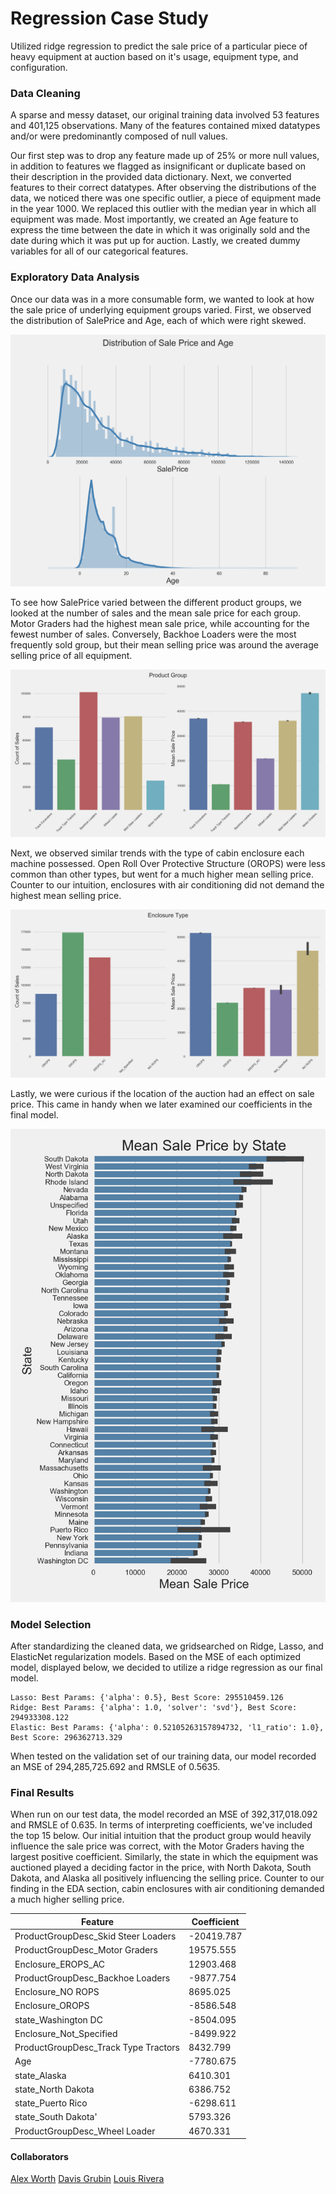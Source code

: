 # Regression Case Study

Utilized ridge regression to predict the sale price of a particular piece of heavy equipment at auction based on it's usage, equipment type, and configuration.

### Data Cleaning

A sparse and messy dataset, our original training data involved 53 features and 401,125 observations. Many of the features contained mixed datatypes and/or were predominantly composed of null values.

Our first step was to drop any feature made up of 25% or more null values, in addition to features we flagged as insignificant or duplicate based on their description in the provided data dictionary. Next, we converted features to their correct datatypes. After observing the distributions of the data, we noticed there was one specific outlier, a piece of equipment made in the year 1000. We replaced this outlier with the median year in which all equipment was made. Most importantly, we created an Age feature to express the time between the date in which it was originally sold and the date during which it was put up for auction. Lastly, we created dummy variables for all of our categorical features.

### Exploratory Data Analysis

Once our data was in a more consumable form, we wanted to look at how the sale price of underlying equipment groups varied. First, we observed the distribution of SalePrice and Age, each of which were right skewed.

![SalePrice and Age Distributions](images/Distributions.png)

To see how SalePrice varied between the different product groups, we looked at the number of sales and the mean sale price for each group. Motor Graders had the highest mean sale price, while accounting for the fewest number of sales. Conversely, Backhoe Loaders were the most frequently sold group, but their mean selling price was around the average selling price of all equipment.

![Product Group](images/Product_Group.png)

Next, we observed similar trends with the type of cabin enclosure each machine possessed. Open Roll Over Protective Structure (OROPS) were less common than other types, but went for a much higher mean selling price. Counter to our intuition, enclosures with air conditioning did not demand the highest mean selling price.

![Enclosure Type](images/Enclosure_Type.png)

Lastly, we were curious if the location of the auction had an effect on sale price. This came in handy when we later examined our coefficients in the final model.

![Mean Sale Price by State](images/States.png)

### Model Selection

After standardizing the cleaned data, we gridsearched on Ridge, Lasso, and ElasticNet regularization models. Based on the MSE of each optimized model, displayed below, we decided to utilize a ridge regression as our final model.

~~~
Lasso: Best Params: {'alpha': 0.5}, Best Score: 295510459.126
Ridge: Best Params: {'alpha': 1.0, 'solver': 'svd'}, Best Score: 294933308.122
Elastic: Best Params: {'alpha': 0.52105263157894732, 'l1_ratio': 1.0}, Best Score: 296362713.329
~~~

When tested on the validation set of our training data, our model recorded an MSE of 294,285,725.692 and RMSLE of 0.5635.

### Final Results

When run on our test data, the model recorded an MSE of 392,317,018.092 and RMSLE of 0.635. In terms of interpreting coefficients, we've included the top 15 below. Our initial intuition that the product group would heavily influence the sale price was correct, with the Motor Graders having the largest positive coefficient. Similarly, the state in which the equipment was auctioned played a deciding factor in the price, with North Dakota, South Dakota, and Alaska all positively influencing the selling price. Counter to our finding in the EDA section, cabin enclosures with air conditioning demanded a much higher selling price.

| Feature  | Coefficient  |
|---|---|
| ProductGroupDesc_Skid Steer Loaders  | -20419.787  |
| ProductGroupDesc_Motor Graders  | 19575.555  |
| Enclosure_EROPS_AC  | 12903.468  |
| ProductGroupDesc_Backhoe Loaders  | -9877.754  |
| Enclosure_NO ROPS  | 8695.025  |
| Enclosure_OROPS  | -8586.548  |
| state_Washington DC  | -8504.095  |
| Enclosure_Not_Specified  | -8499.922  |
| ProductGroupDesc_Track Type Tractors  | 8432.799  |
| Age  | -7780.675  |
| state_Alaska  | 6410.301  |
| state_North Dakota  | 6386.752  |
| state_Puerto Rico  | -6298.611  |
| state_South Dakota'  | 5793.326  |
| ProductGroupDesc_Wheel Loader  | 4670.331  |

#### Collaborators
[Alex Worth](https://github.com/aworth00)
[Davis Grubin](https://github.com/davisgrubin)
[Louis Rivera](https://github.com/louisrivera)
